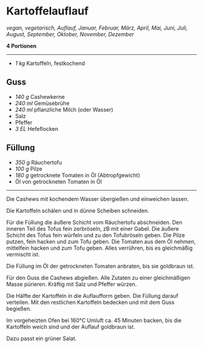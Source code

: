 # Kartoffelauflauf

*vegan, vegetarisch, Auflauf, Januar, Februar, März, April, Mai, Juni, Juli, August, September, Oktober, November, Dezember*

**4 Portionen**

---

- *1 kg* Kartoffeln, festkochend

## Guss

- *140 g* Cashewkerne
- *240 ml* Gemüsebrühe
- *240 ml* pflanzliche Milch (oder Wasser)
- Salz
- Pfeffer
- *3 EL* Hefeflocken

## Füllung

- *350 g* Räuchertofu
- *100 g* Pilze
- *180 g* getrocknete Tomaten in Öl (Abtropfgewicht)
- Öl von getrockneten Tomaten in Öl

---

Die Cashews mit kochendem Wasser übergießen und einweichen lassen.

Die Kartoffeln schälen und in dünne Scheiben schneiden.

Für die Füllung die äußere Schicht vom Räuchertofu abschneiden. Den inneren Teil des Tofus fein zerbröseln, zB mit einer Gabel. Die äußere Schicht des Tofus fein würfeln und zu den Tofubröseln geben. Die Pilze putzen, fein hacken und zum Tofu geben. Die Tomaten aus dem Öl nehmen, mittelfein hacken und zum Tofu geben. Alles verrühren, bis es gleichmäßig vermischt ist.

Die Füllung im Öl der getrockneten Tomaten anbraten, bis sie goldbraun ist.

Für den Guss die Cashews abgießen. Alle Zutaten zu einer gleichmäßigen Masse pürieren. Kräftig mit Salz und Pfeffer würzen.

Die Hälfte der Kartoffeln in die Auflaufform geben. Die Füllung darauf verteilen. Mit den restlichen Kartoffeln bedecken und mit dem Guss begießen.

Im vorgeheizten Ofen bei 160°C Umluft ca. 45 Minuten backen, bis die Kartoffeln weich sind und der Auflauf goldbraun ist.

Dazu passt ein grüner Salat.
